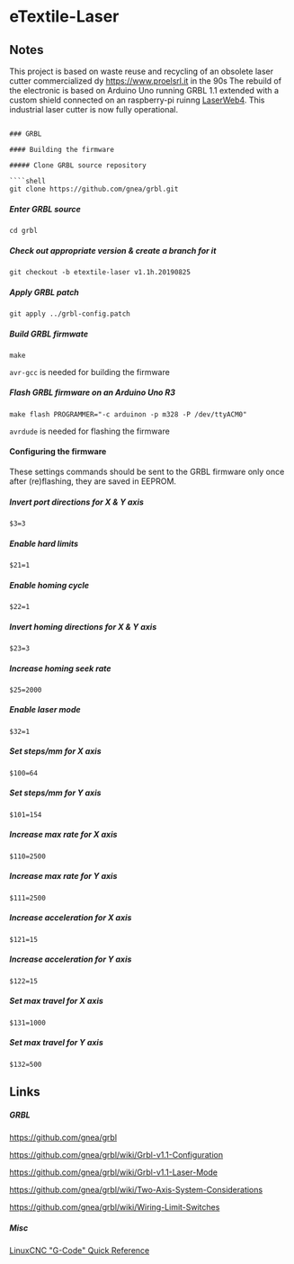 # eTextile-Laser

## Notes

This project is based on waste reuse and recycling of an obsolete laser cutter commercialized dy https://www.proelsrl.it in the 90s
The rebuild of the electronic is based on Arduino Uno running GRBL 1.1 extended with a custom shield connected on an raspberry-pi ruinng [LaserWeb4](https://github.com/LaserWeb).
This industrial laser cutter is now fully operational.

````

### GRBL

#### Building the firmware

##### Clone GRBL source repository

````shell
git clone https://github.com/gnea/grbl.git
````

##### Enter GRBL source

````shell
cd grbl
````

##### Check out appropriate version & create a branch for it

````shell
git checkout -b etextile-laser v1.1h.20190825
````

##### Apply GRBL patch

````shell
git apply ../grbl-config.patch
````

##### Build GRBL firmwate

````shell
make
````

`avr-gcc` is needed for building the firmware

##### Flash GRBL firmware on an Arduino Uno R3

````shell
make flash PROGRAMMER="-c arduinon -p m328 -P /dev/ttyACM0"
````

`avrdude` is needed for flashing the firmware

#### Configuring the firmware

These settings commands should be sent to the GRBL firmware only once after (re)flashing, they are saved in EEPROM.

##### Invert port directions for X & Y axis

```
$3=3
```

##### Enable hard limits

```
$21=1
```

##### Enable homing cycle

```
$22=1
```

##### Invert homing directions for X & Y axis

```
$23=3
```

##### Increase homing seek rate

```
$25=2000
```

##### Enable laser mode

```
$32=1
```

##### Set steps/mm for X axis

```
$100=64
```

##### Set steps/mm for Y axis

```
$101=154
```

##### Increase max rate for X axis

```
$110=2500
```

##### Increase max rate for Y axis

```
$111=2500
```

##### Increase acceleration for X axis

```
$121=15
```

##### Increase acceleration for Y axis

```
$122=15
```

##### Set max travel for X axis

```
$131=1000
```

##### Set max travel for Y axis

```
$132=500
```

## Links

##### GRBL

https://github.com/gnea/grbl

https://github.com/gnea/grbl/wiki/Grbl-v1.1-Configuration

https://github.com/gnea/grbl/wiki/Grbl-v1.1-Laser-Mode

https://github.com/gnea/grbl/wiki/Two-Axis-System-Considerations

https://github.com/gnea/grbl/wiki/Wiring-Limit-Switches

##### Misc

[LinuxCNC "G-Code" Quick Reference](http://linuxcnc.org/docs/2.5/html/gcode.html)

